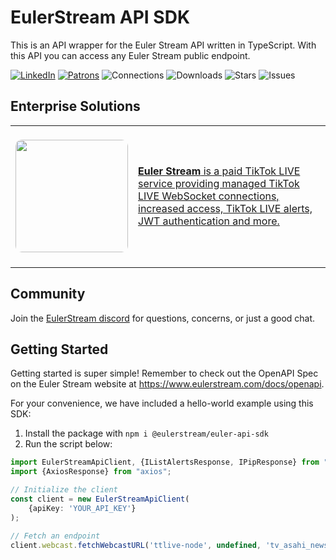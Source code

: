 # EulerStream API SDK

This is an API wrapper for the Euler Stream API written in TypeScript. 
With this API you can access any Euler Stream public endpoint. 

[![LinkedIn](https://img.shields.io/badge/LinkedIn-0077B5?style=for-the-badge&logo=linkedin&logoColor=white&style=flat-square)](https://www.linkedin.com/in/isaackogan/)
[![Patrons](https://www.eulerstream.com/api/pips/patrons?v=002)](https://www.eulerstream.com/)
![Connections](https://tiktok.eulerstream.com/analytics/pips/1)
![Downloads](https://img.shields.io/npm/dy/@eulerstream/euler-api-sdk)
![Stars](https://img.shields.io/github/stars/EulerStream/EulerApiSdk?style=flat&color=0274b5)
![Issues](https://img.shields.io/github/issues/EulerStream/EulerApiSdk)


## Enterprise Solutions

<table>
<tr>
    <td><br/><img width="180px" style="border-radius: 10px" src="https://raw.githubusercontent.com/isaackogan/TikTokLive/master/.github/SquareLogo.png"><br/><br/></td>
    <td>
        <a href="https://www.eulerstream.com">
            <strong>Euler Stream</strong> is a paid TikTok LIVE service providing managed TikTok LIVE WebSocket connections, increased access, TikTok LIVE alerts, JWT authentication and more.
        </a>
    </td>
</tr>
</table>


## Community

Join the [EulerStream discord](https://www.eulerstream.com/discord) for questions, concerns, or just a good chat.

## Getting Started

Getting started is super simple! Remember to check out the OpenAPI Spec on the Euler Stream website at https://www.eulerstream.com/docs/openapi. 

For your convenience, we have included a hello-world example using this SDK:

1. Install the package with `npm i @eulerstream/euler-api-sdk`
2. Run the script below:


```ts
import EulerStreamApiClient, {IListAlertsResponse, IPipResponse} from "@eulerstream/euler-api-sdk";
import {AxiosResponse} from "axios";

// Initialize the client
const client = new EulerStreamApiClient(
    {apiKey: 'YOUR_API_KEY'}
);

// Fetch an endpoint
client.webcast.fetchWebcastURL('ttlive-node', undefined, 'tv_asahi_news').then((res: AxiosResponse<any>) => console.log("Got Webcast Fetch:", res.status, "Length:", JSON.stringify(res?.data).length));
```